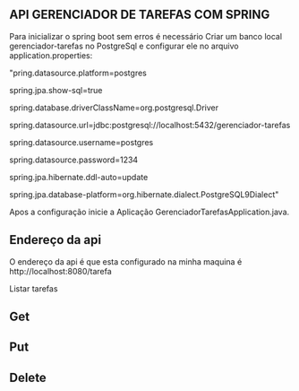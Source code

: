 ## API GERENCIADOR DE TAREFAS COM SPRING 

Para inicializar o spring boot sem erros é necessário Criar um banco local gerenciador-tarefas
no PostgreSql e configurar ele no arquivo application.properties: 


"pring.datasource.platform=postgres

spring.jpa.show-sql=true

spring.database.driverClassName=org.postgresql.Driver

spring.datasource.url=jdbc:postgresql://localhost:5432/gerenciador-tarefas

spring.datasource.username=postgres

spring.datasource.password=1234

spring.jpa.hibernate.ddl-auto=update

spring.jpa.database-platform=org.hibernate.dialect.PostgreSQL9Dialect"



Apos a configuração inicie a Aplicação GerenciadorTarefasApplication.java.

## Endereço da api

O endereço da api é que esta configurado na minha maquina é http://localhost:8080/tarefa

Listar tarefas


## Get

## Put

## Delete
